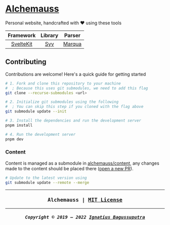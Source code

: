 # [Alchemauss](https://mauss.dev)

Personal website, handcrafted with ❤️ using these tools

|              Framework              |                 Library                  |               Parser               |
| :---------------------------------: | :--------------------------------------: | :--------------------------------: |
| [SvelteKit](https://kit.svelte.dev) | [Syv](https://github.com/ignatiusmb/syv) | [Marqua](https://marqua.mauss.dev) |

## Contributing

Contributions are welcome! Here's a quick guide for getting started

```bash
# 1. Fork and clone this repository to your machine
#  ; Because this uses git submodules, we need to add this flag
git clone --recurse-submodules <url>

# 2. Initialize git submodules using the following
#  ; You can skip this step if you cloned with the flag above
git submodule update --init

# 3. Install the dependencies and run the development server
pnpm install

# 4. Run the development server
pnpm dev
```

### Content

Content is managed as a submodule in [alchemauss/content](https://github.com/alchemauss/content), any changes made to the content should be placed there ([open a new PR](https://github.com/alchemauss/content/compare)).

```bash
# Update to the latest version using
git submodule update --remote --merge
```

***

<h3 align="center"><pre>Alchemauss | <a href="LICENSE">MIT License</a></pre></h3>

***

<h5 align="center"><pre>Copyright &copy; 2019 &ndash; 2022 <a href="https://mauss.dev">Ignatius Bagussuputra</a></pre></h5>
